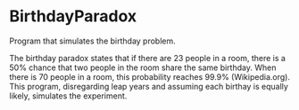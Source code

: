 # BirthdayParadox
Program that simulates the birthday problem. 

The birthday paradox states that if there are 23 people in a room, there is a 50% chance that two people in the room share the same birthday. When there is 70 people in a room, this probability reaches 99.9% (Wikipedia.org). This program, disregarding leap years and assuming each birthay is equally likely, simulates the experiment. 
